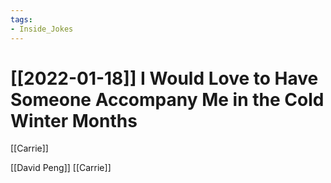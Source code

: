 ```yaml
---
tags:
- Inside_Jokes
---
```


# [[2022-01-18]] I Would Love to Have Someone Accompany Me in the Cold Winter Months



[[Carrie]]

[[David Peng]] [[Carrie]]